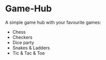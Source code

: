 # Game-Hub
A simple game hub with your favourite games:
* Chess
* Checkers
* Dice party
* Snakes & Ladders
* Tic & Tac & Toe
